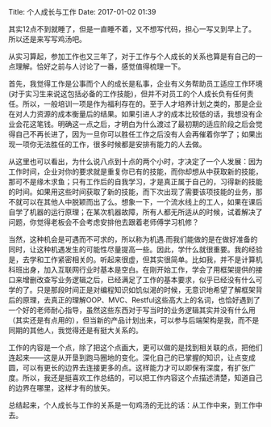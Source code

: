 Title: 个人成长与工作
Date: 2017-01-02 01:39

其实12点不到就睡了，但是一直睡不着，又不想写代码，担心一写又到早上了。所以还是来写写鸡汤吧。

从实习算起，参加工作也又三年了，对于工作与个人成长的关系也算是有自己的一点理解。恰好之前与人讨论了一番，感觉值得梳理一下。

首先，我觉得工作是公事而个人的成长是私事，企业有义务帮助员工适应工作环境(对于实习生来说这包括必备的工作技能)，但并不对员工的个人成长负有任何责任。所以，一般培训一项是作为福利存在的。至于人才培养计划之类的，那是企业在对人力资源的成本衡量后的结果。如果引进人才的成本比较低的话，我想没有企业会花这笔钱。明确这一点之后，才明白为什么渡过了最初期的适应阶段之后会觉得自己不再长进了，因为一旦你可以胜任工作之后没有人会再催着你学了；如果出现一项你无法胜任的工作，很多时候都是安排有能力的人去做。

从这里也可以看出，为什么说八点到十点的两个小时，才决定了一个人发展：因为工作时间，企业对你的要求就是重复你已有的技能，而你却想从中获取新的技能，那可不是缘木求鱼；只有工作后的自我学习，才是真正属于自己的，习得新的技能的时间。如果用这些时间获取了新的技能，而下次出现了需要该项技能的业务，那不就可以在其他人中脱颖而出了么。想象一下，一个流水线上的工人，如果在课后自学了机器的运行原理；在某次机器故障，所有人都无所适从的时候，试着解决了问题，你觉得老板会不会考虑安排他去跟着老师傅学习机修？

当然，这种机会是可遇而不可求的，所以称为机遇.而我们能做的是在做好准备的同时，让这种机遇发生的可能性尽量提高一些。因此，学什么就很重要。我的经验是，去学和工作紧密相关的。听起来很虚，但其实很简单。比如我，并不是计算机科班出身，加入互联网行业时基本是空白。在刚开始工作，学会了用框架提供的接口来增删改查写业务逻辑之后，已经满足了工作的基本要求，似乎已经没有什么可学的了。只是那段时间正是对编程知识如饥似渴的时候，无意识地希望了解框架背后的原理，去真正的理解OOP、MVC、Restful这些高大上的名词，也恰好遇到了一个好的老师耐心指导，虽然这些东西对于写当时的业务逻辑其实并没有什么用（其实还是有点用的），但当新的产品计划出来，可以参与后端架构是我，而不是同期的其他人，我觉得还是有挺大关系的。

工作的内容是一个点，除了把这个点画大，更可以做的是找到相关联的点，把他们连起来——这是从开垦到跑马圈地的变化。深化自己的已掌握的知识，让点变成圆，可以有更长的边界去连接更多的点。这样能力才可以即保有深度，有扩张广度。所以，我还是挺喜欢工作总结的，可以把工作内容这个点描述清楚，知道自己的边界在哪里，这样才有的放矢。

总结起来，个人成长与工作的关系是一句鸡汤的无比的话：从工作中来，到工作中去。
